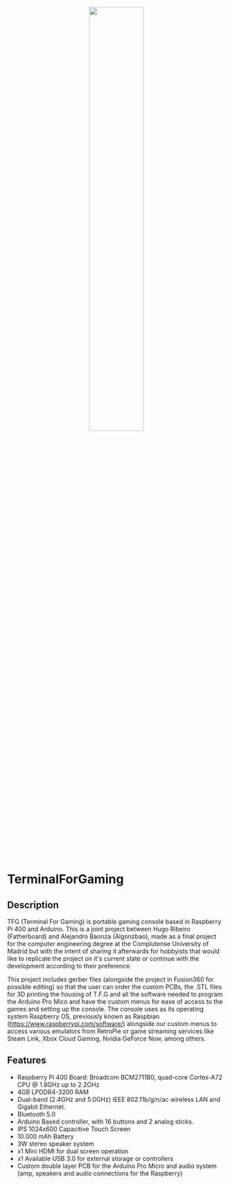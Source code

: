 <p align="center">
   <img style="width: 50%" src="https://i.imgur.com/79RoUj8.jpeg"/>
</p>

# TerminalForGaming

## Description
TFG (Terminal For Gaming) is portable gaming console based in Raspberry Pi 400 and Arduino.
This is a joint project between Hugo Ribeiro (Fatherboard) and Alejandro Baonza (Algonzbao), made as a final project for the computer engineering degree at the Complutense University of Madrid but with the intent of sharing it afterwards for hobbyists that would like to replicate the project on it's current state or continue with the development according to their preference.

This project includes gerber files (alongside the project in Fusion360 for possible editing) so that the user can order the custom PCBs,  the .STL files for 3D printing the housing of T.F.G and all the software needed to program the Arduino Pro Mico and have the custom menus for ease of access to the games and setting up the console.
The console uses as its operating system Raspberry OS, previously known as Raspbian (https://www.raspberrypi.com/software/) alongside our custom menus to access various emulators from RetroPie or game streaming services like Steam Link, Xbox Cloud Gaming, Nvidia GeForce Now, among others.


## Features

- Raspberry Pi 400 Board: Broadcom BCM2711B0, quad-core Cortex-A72 CPU @ 1.8GHz up to 2.2GHz
- 4GB LPDDR4-3200 RAM
- Dual-band (2.4GHz and 5.0GHz) IEEE 802.11b/g/n/ac wireless LAN and Gigabit Ethernet.
- Bluetooth 5.0
- Arduino Based controller, with 16 buttons and 2 analog sticks.
- IPS 1024x600 Capacitive Touch Screen
- 10.000 mAh Battery
- 3W stereo speaker system
- x1 Mini HDMI for dual screen operation
- x1 Available USB 3.0 for external storage or controllers
- Custom double layer PCB for the Arduino Pro Micro and audio system (amp, speakers and audio connections for the Raspberry)
